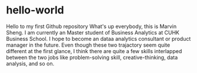 # hello-world
Hello to my first Github repository
What's up everybody, this is Marvin Sheng. I am currently an Master student of Business Analytics at CUHK Business School. I hope to become an dataa analytics consultant or product manager in the future. Even though these two trajactory seem quite different at the first glance, I think there are quite a few skills interlapped between the two jobs like problem-solving skill, creative-thinking, data analysis, and so on. 
